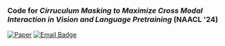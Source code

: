 ### Code for *Cirruculum Masking to Maximize Cross Modal Interaction in Vision and Language Pretraining* (NAACL '24)

[![Paper](https://img.shields.io/badge/NAACL-2024-blue)](https://aclanthology.org/2024.naacl-long.203/)
[![Email Badge](https://img.shields.io/badge/Gmail-Contact_Me-green?style=flat-square&logo=gmail&logoColor=FFFFFF&labelColor=3A3B3C&color=62F1CD)](mailto:ytou3@gatech.edu)

